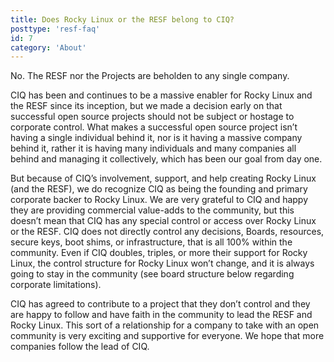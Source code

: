 ```yaml
---
title: Does Rocky Linux or the RESF belong to CIQ?
posttype: 'resf-faq'
id: 7
category: 'About'
---
```


No. The RESF nor the Projects are beholden to any single company.

CIQ has been and continues to be a massive enabler for Rocky Linux and the RESF since its inception, but we made a decision early on that successful open source projects should not be subject or hostage to corporate control. What makes a successful open source project isn’t having a single individual behind it, nor is it having a massive company behind it, rather it is having many individuals and many companies all behind and managing it collectively, which has been our goal from day one.

But because of CIQ’s involvement, support, and help creating Rocky Linux (and the RESF), we do recognize CIQ as being the founding and primary corporate backer to Rocky Linux. We are very grateful to CIQ and happy they are providing commercial value-adds to the community, but this doesn’t mean that CIQ has any special control or access over Rocky Linux or the RESF. CIQ does not directly control any decisions, Boards, resources, secure keys, boot shims, or infrastructure, that is all 100% within the community. Even if CIQ doubles, triples, or more their support for Rocky Linux, the control structure for Rocky Linux won’t change, and it is always going to stay in the community (see board structure below regarding corporate limitations).

CIQ has agreed to contribute to a project that they don’t control and they are happy to follow and have faith in the community to lead the RESF and Rocky Linux. This sort of a relationship for a company to take with an open community is very exciting and supportive for everyone. We hope that more companies follow the lead of CIQ.
